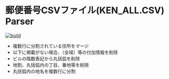 # 郵便番号CSVファイル(KEN_ALL.CSV) Parser

[![build](https://github.com/natsutteatsuiyone/KenAllCsv/actions/workflows/ci.yml/badge.svg)](https://github.com/natsutteatsuiyone/KenAllCsv/actions/workflows/ci.yml)

* 複数行に分割されている住所をマージ
* 以下に掲載がない場合、（全域）等の付加情報を削除
* ビルの階数表記から丸括弧を削除
* 地割、丸括弧内の丁目、番地等を削除
* 丸括弧内の地名を複数行に分割